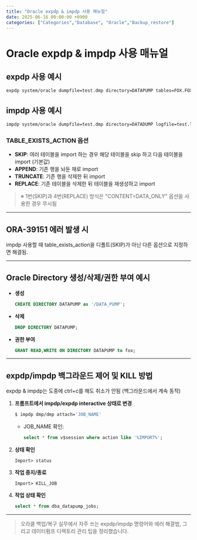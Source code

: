 ```yaml
---
title: "Oracle expdp & impdp 사용 매뉴얼"
date: 2025-06-16 00:00:00 +0900
categories: ["Categories","Database", "Oracle","Backup_restore"]
---
```


# Oracle expdp & impdp 사용 매뉴얼

## expdp 사용 예시

```bash
expdp system/oracle dumpfile=test.dmp directory=DATAPUMP tables=FOX.FOX_FC,FOX.FOX_FC_Q logfile=test.log
```

## impdp 사용 예시

```bash
impdp system/oracle dumpfile=test.dmp directory=DATADUMP logfile=test.log table_exists_action=REPLACE
```

### TABLE_EXISTS_ACTION 옵션
- **SKIP**: 여러 테이블을 import 하는 경우 해당 테이블을 skip 하고 다음 테이블을 import (기본값)
- **APPEND**: 기존 행을 놔둔 채로 import
- **TRUNCATE**: 기존 행을 삭제한 뒤 import
- **REPLACE**: 기존 테이블을 삭제한 뒤 테이블을 재생성하고 import

> ※ 1번(SKIP)과 4번(REPLACE) 방식은 "CONTENT=DATA_ONLY" 옵션을 사용한 경우 무시됨

---

## ORA-39151 에러 발생 시
impdp 사용할 때 table_exists_action을 디폴트(SKIP)가 아닌 다른 옵션으로 지정하면 해결됨.

---

## Oracle Directory 생성/삭제/권한 부여 예시

- **생성**
  ```sql
  CREATE DIRECTORY DATAPUMP as '/DATA_PUMP';
  ```
- **삭제**
  ```sql
  DROP DIRECTORY DATAPUMP;
  ```
- **권한 부여**
  ```sql
  GRANT READ,WRITE ON DIRECTORY DATAPUMP to fox;
  ```

---

## expdp/impdp 백그라운드 제어 및 KILL 방법

expdp & impdp는 도중에 ctrl+c를 해도 취소가 안됨 (백그라운드에서 계속 동작)

1. **프롬프트에서 impdp/expdp interactive 상태로 변경**
   ```bash
   $ impdp dmp/dmp attach='JOB_NAME'
   ```
   - JOB_NAME 확인: 
     ```sql
     select * from v$session where action like '%IMPORT%';
     ```
2. **상태 확인**
   ```
   Import> status
   ```
3. **작업 중지/종료**
   ```
   Import> KILL_JOB
   ```
4. **작업 상태 확인**
   ```sql
   select * from dba_datapump_jobs;
   ```

---

> 오라클 백업/복구 실무에서 자주 쓰는 expdp/impdp 명령어와 에러 해결법, 그리고 데이터펌프 디렉토리 관리 팁을 정리했습니다. 